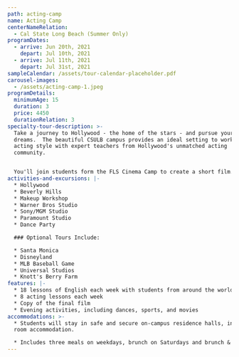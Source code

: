 ```yaml
---
path: acting-camp
name: Acting Camp
centerNameRelation:
  - Cal State Long Beach (Summer Only)
programDates:
  - arrive: Jun 20th, 2021
    depart: Jul 10th, 2021
  - arrive: Jul 11th, 2021
    depart: Jul 31st, 2021
sampleCalendar: /assets/tour-calendar-placeholder.pdf
carousel-images:
  - /assets/acting-camp-1.jpeg
programDetails:
  minimumAge: 15
  duration: 3
  price: 4450
  durationRelation: 3
specialty-tour-description: >-
  Take a journey to Hollywood - the home of the stars - and pursue your acting
  dreams.  The beautiful CSULB campus provides an ideal setting to work on your
  acting style with expert teachers from Hollywood's unmatched acting
  community.  


  You'll join students form the FLS Cinema Camp to create a short film.  Students will learn to act in front of a camera and hone their skills in enunciation, character analysis, improvisation, and reacting to other characters in a scene.
activities-and-excursions: |-
  * Hollywood
  * Beverly Hills
  * Makeup Workshop
  * Warner Bros Studio 
  * Sony/MGM Studio
  * Paramount Studio
  * Dance Party

  ### Optional Tours Include:

  * Santa Monica
  * Disneyland
  * MLB Baseball Game
  * Universal Studios
  * Knott's Berry Farm
features: |-
  * 18 lessons of English each week with students from around the world
  * 8 acting lessons each week
  * Copy of the final film
  * Evening activities, including dances, sports, and movies
accommodations: >-
  * Students will stay in safe and secure on-campus residence halls, in shared
  room accommodation.

  * Includes three meals on weekdays, brunch on Saturdays and brunch & dinner on Sundays.
---
```

